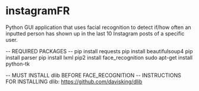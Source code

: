 # instagramFR
Python GUI application that uses facial recognition to detect if/how often an inputted person has shown up in the last 10 Instagram posts of a specific user. 

-- REQUIRED PACKAGES -- 
pip install requests
pip install beautifulsoup4
pip install parser
pip install lxml
pip2 install face_recognition
sudo apt-get install python-tk

-- MUST INSTALL dlib BEFORE FACE_RECOGNITION -- 
INSTRUCTIONS FOR INSTALLING dlib: https://github.com/davisking/dlib

